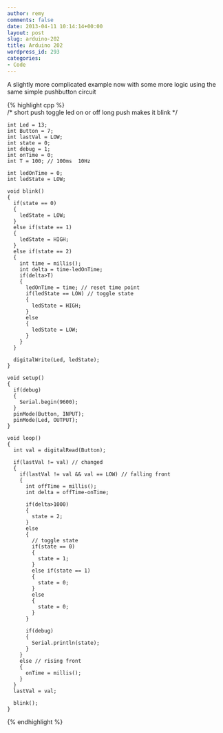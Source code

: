 ```yaml
---
author: remy
comments: false
date: 2013-04-11 10:14:14+00:00
layout: post
slug: arduino-202
title: Arduino 202
wordpress_id: 293
categories:
- Code
---
```


A slightly more complicated example now with some more logic using the same simple pushbutton circuit

    
{% highlight cpp %}    
    /*
      short push toggle led on or off
      long push makes it blink
    */
    
    int Led = 13;
    int Button = 7;
    int lastVal = LOW;
    int state = 0; 
    int debug = 1;
    int onTime = 0;
    int T = 100; // 100ms  10Hz
    
    int ledOnTime = 0;
    int ledState = LOW;
    
    void blink()
    {
      if(state == 0)
      {
        ledState = LOW;
      }
      else if(state == 1)
      {
        ledState = HIGH;
      } 
      else if(state == 2)
      {
        int time = millis();
        int delta = time-ledOnTime;
        if(delta>T)
        {
          ledOnTime = time; // reset time point
          if(ledState == LOW) // toggle state
          {
            ledState = HIGH;
          }
          else
          {
            ledState = LOW;
          }
        }
      } 
    
      digitalWrite(Led, ledState);
    }
    
    void setup()
    {
      if(debug)
      {      
        Serial.begin(9600);
      }
      pinMode(Button, INPUT);
      pinMode(Led, OUTPUT);
    }
    
    void loop()
    {
      int val = digitalRead(Button);
    
      if(lastVal != val) // changed
      {  
        if(lastVal != val && val == LOW) // falling front
        {    
          int offTime = millis();
          int delta = offTime-onTime;
    
          if(delta>1000)
          {
            state = 2;
          }
          else
          {
            // toggle state
            if(state == 0)
            {
              state = 1;
            }
            else if(state == 1)
            {
              state = 0;
            }
            else
            {
              state = 0;
            }
          }
    
          if(debug)
          {      
            Serial.println(state);    
          }
        }
        else // rising front
        {
          onTime = millis();
        }   
      }
      lastVal = val;
    
      blink();
    }
{% endhighlight %}    
